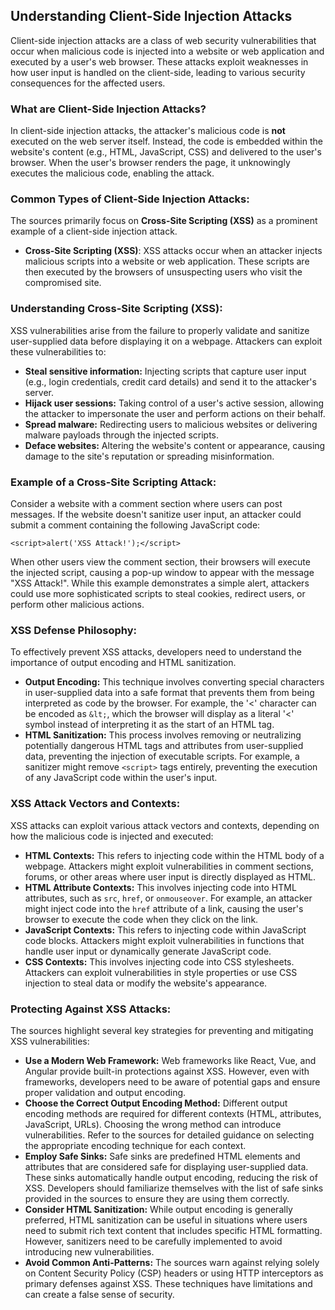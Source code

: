 ## Understanding Client-Side Injection Attacks

Client-side injection attacks are a class of web security vulnerabilities that occur when malicious code is injected into a website or web application and executed by a user's web browser. These attacks exploit weaknesses in how user input is handled on the client-side, leading to various security consequences for the affected users.

### What are Client-Side Injection Attacks?

In client-side injection attacks, the attacker's malicious code is **not** executed on the web server itself. Instead, the code is embedded within the website's content (e.g., HTML, JavaScript, CSS) and delivered to the user's browser. When the user's browser renders the page, it unknowingly executes the malicious code, enabling the attack.

### Common Types of Client-Side Injection Attacks:

The sources primarily focus on **Cross-Site Scripting (XSS)** as a prominent example of a client-side injection attack.

- **Cross-Site Scripting (XSS)**: XSS attacks occur when an attacker injects malicious scripts into a website or web application. These scripts are then executed by the browsers of unsuspecting users who visit the compromised site.

### Understanding Cross-Site Scripting (XSS):

XSS vulnerabilities arise from the failure to properly validate and sanitize user-supplied data before displaying it on a webpage. Attackers can exploit these vulnerabilities to:

- **Steal sensitive information:** Injecting scripts that capture user input (e.g., login credentials, credit card details) and send it to the attacker's server.
- **Hijack user sessions:** Taking control of a user's active session, allowing the attacker to impersonate the user and perform actions on their behalf.
- **Spread malware:** Redirecting users to malicious websites or delivering malware payloads through the injected scripts.
- **Deface websites:** Altering the website's content or appearance, causing damage to the site's reputation or spreading misinformation.

### Example of a Cross-Site Scripting Attack:

Consider a website with a comment section where users can post messages. If the website doesn't sanitize user input, an attacker could submit a comment containing the following JavaScript code:

```
<script>alert('XSS Attack!');</script>
```

When other users view the comment section, their browsers will execute the injected script, causing a pop-up window to appear with the message "XSS Attack!". While this example demonstrates a simple alert, attackers could use more sophisticated scripts to steal cookies, redirect users, or perform other malicious actions.

### XSS Defense Philosophy:

To effectively prevent XSS attacks, developers need to understand the importance of output encoding and HTML sanitization.

- **Output Encoding:** This technique involves converting special characters in user-supplied data into a safe format that prevents them from being interpreted as code by the browser. For example, the '<' character can be encoded as `&lt;`, which the browser will display as a literal '<' symbol instead of interpreting it as the start of an HTML tag.
- **HTML Sanitization:** This process involves removing or neutralizing potentially dangerous HTML tags and attributes from user-supplied data, preventing the injection of executable scripts. For example, a sanitizer might remove `<script>` tags entirely, preventing the execution of any JavaScript code within the user's input.

### XSS Attack Vectors and Contexts:

XSS attacks can exploit various attack vectors and contexts, depending on how the malicious code is injected and executed:

- **HTML Contexts:** This refers to injecting code within the HTML body of a webpage. Attackers might exploit vulnerabilities in comment sections, forums, or other areas where user input is directly displayed as HTML.
- **HTML Attribute Contexts:** This involves injecting code into HTML attributes, such as `src`, `href`, or `onmouseover`. For example, an attacker might inject code into the `href` attribute of a link, causing the user's browser to execute the code when they click on the link.
- **JavaScript Contexts:** This refers to injecting code within JavaScript code blocks. Attackers might exploit vulnerabilities in functions that handle user input or dynamically generate JavaScript code.
- **CSS Contexts:** This involves injecting code into CSS stylesheets. Attackers can exploit vulnerabilities in style properties or use CSS injection to steal data or modify the website's appearance.

### Protecting Against XSS Attacks:

The sources highlight several key strategies for preventing and mitigating XSS vulnerabilities:

- **Use a Modern Web Framework:** Web frameworks like React, Vue, and Angular provide built-in protections against XSS. However, even with frameworks, developers need to be aware of potential gaps and ensure proper validation and output encoding.
- **Choose the Correct Output Encoding Method:** Different output encoding methods are required for different contexts (HTML, attributes, JavaScript, URLs). Choosing the wrong method can introduce vulnerabilities. Refer to the sources for detailed guidance on selecting the appropriate encoding technique for each context.
- **Employ Safe Sinks:** Safe sinks are predefined HTML elements and attributes that are considered safe for displaying user-supplied data. These sinks automatically handle output encoding, reducing the risk of XSS. Developers should familiarize themselves with the list of safe sinks provided in the sources to ensure they are using them correctly.
- **Consider HTML Sanitization:** While output encoding is generally preferred, HTML sanitization can be useful in situations where users need to submit rich text content that includes specific HTML formatting. However, sanitizers need to be carefully implemented to avoid introducing new vulnerabilities.
- **Avoid Common Anti-Patterns:** The sources warn against relying solely on Content Security Policy (CSP) headers or using HTTP interceptors as primary defenses against XSS. These techniques have limitations and can create a false sense of security.
